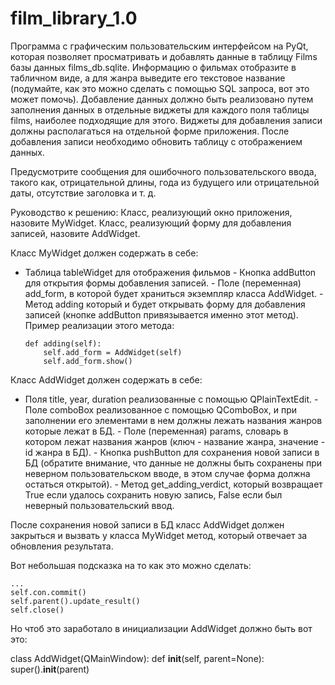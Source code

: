 # film_library_1.0
Программа с графическим пользовательским интерфейсом на PyQt, которая позволяет просматривать и добавлять данные в таблицу Films базы данных films_db.sqlite.
Информацию о фильмах отобразите в табличном виде, а для жанра выведите его текстовое название (подумайте, как это можно сделать с помощью SQL запроса, вот это может помочь). Добавление данных должно быть реализовано путем заполнения данных в отдельные виджеты для каждого поля таблицы films, наиболее подходящие для этого. Виджеты для добавления записи должны располагаться на отдельной форме приложения. После добавления записи необходимо обновить таблицу с отображением данных.

Предусмотрите сообщения для ошибочного пользовательского ввода, такого как, отрицательной длины, года из будущего или отрицательной даты, отсутствие заголовка и т. д.

Руководство к решению:
Класс, реализующий окно приложения, назовите MyWidget. Класс, реализующий форму для добавления записей, назовите AddWidget.

Класс MyWidget должен содержать в себе:
- Таблица tableWidget для отображения фильмов - Кнопка addButton для открытия формы добавления записей. - Поле (переменная) add_form, в которой будет храниться экземпляр класса AddWidget. - Метод adding который и будет открывать форму для добавления записей (кнопке addButton привязывается именно этот метод).
Пример реализации этого метода:

      def adding(self):
          self.add_form = AddWidget(self)
          self.add_form.show()

Класс AddWidget должен содержать в себе:
- Поля title, year, duration реализованные с помощью QPlainTextEdit. - Поле comboBox реализованное с помощью QComboBox, и при заполнении его элементами в нем должны лежать названия жанров которые лежат в БД. - Поле (переменная) params, словарь в котором лежат названия жанров (ключ - название жанра, значение - id жанра в БД). - Кнопка pushButton для сохранения новой записи в БД (обратите внимание, что данные не должны быть сохранены при неверном пользовательском вводе, в этом случае форма должна остаться открытой). - Метод get_adding_verdict, который возвращает True если удалось сохранить новую запись, False если был неверный пользовательский ввод.

После сохранения новой записи в БД класс AddWidget должен закрыться и вызвать у класса MyWidget метод, который отвечает за обновления результата.

Вот небольшая подсказка на то как это можно сделать:

    ...
    self.con.commit()
    self.parent().update_result()
    self.close()
Но чтоб это заработало в инициализации AddWidget должно быть вот это:

  class AddWidget(QMainWindow):
      def __init__(self, parent=None):
          super().__init__(parent)
